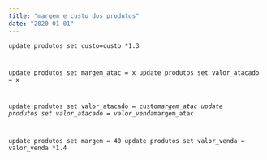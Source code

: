 ```yaml
---
title: "margem e custo dos produtos"
date: "2020-01-01"
---
```


<code>update produtos set custo=custo *1.3

update produtos set margem_atac = x
update produtos set valor_atacado = x

update produtos set valor_atacado = custo*margem_atac
update produtos set valor_atacado = valor_venda*margem_atac

update produtos set margem = 40
update produtos set  valor_venda = valor_venda *1.4
</code>